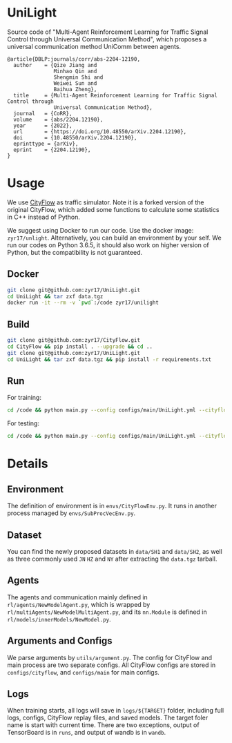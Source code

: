 # UniLight

Source code of "Multi-Agent Reinforcement Learning for Traffic Signal Control 
through Universal Communication Method", which proposes a universal communication 
method UniComm between agents.

```
@article{DBLP:journals/corr/abs-2204-12190,
  author    = {Qize Jiang and
               Minhao Qin and
               Shengmin Shi and
               Weiwei Sun and
               Baihua Zheng},
  title     = {Multi-Agent Reinforcement Learning for Traffic Signal Control through
               Universal Communication Method},
  journal   = {CoRR},
  volume    = {abs/2204.12190},
  year      = {2022},
  url       = {https://doi.org/10.48550/arXiv.2204.12190},
  doi       = {10.48550/arXiv.2204.12190},
  eprinttype = {arXiv},
  eprint    = {2204.12190},
}
```

# Usage

We use [CityFlow](https://github.com/zyr17/CityFlow) as traffic simulator. Note
it is a forked version of the original CityFlow, which added some functions to 
calculate some statistics in C++ instead of Python.

We suggest using Docker to run our code. Use the docker image: `zyr17/unlight`.
Alternatively, you can build an environment by your self. We run our codes on
Python 3.6.5, it should also work on higher version of Python, but the 
compatibility is not guaranteed. 

## Docker

```bash
git clone git@github.com:zyr17/UniLight.git
cd UniLight && tar zxf data.tgz
docker run -it --rm -v `pwd`:/code zyr17/unilight
```

## Build
```bash
git clone git@github.com:zyr17/CityFlow.git
cd CityFlow && pip install . --upgrade && cd ..
git clone git@github.com:zyr17/UniLight.git
cd UniLight && tar zxf data.tgz && pip install -r requirements.txt
```

## Run

For training:
```bash
cd /code && python main.py --config configs/main/UniLight.yml --cityflow-config configs/cityflow/SH1.yml
```
For testing:
```bash
cd /code && python main.py --config configs/main/UniLight.yml --cityflow-config configs/cityflow/SH1.yml --preload-model-file ${PATH_TO_MODEL_PT} --test-round 10
```

# Details

## Environment

The definition of environment is in `envs/CityFlowEnv.py`. It runs in another 
process managed by `envs/SubProcVecEnv.py`.

## Dataset

You can find the newly proposed datasets in `data/SH1` and `data/SH2`, as well
as three commonly used `JN` `HZ` and `NY` after extracting the `data.tgz` 
tarball.

## Agents

The agents and communication mainly defined in `rl/agents/NewModelAgent.py`,
which is wrapped by `rl/multiAgents/NewModelMultiAgent.py`, and its `nn.Module`
is defined in `rl/models/innerModels/NewModel.py`. 

## Arguments and Configs

We parse arguments by `utils/argument.py`. The config for CityFlow and main
process are two separate configs. All CityFlow configs are stored in 
`configs/cityflow`, and `configs/main` for main configs.

## Logs

When training starts, all logs will save in `logs/${TARGET}` folder, including
full logs, configs, CityFlow replay files, and saved models. The
target foler name is start with current time. There are two exceptions, 
output of TensorBoard is in `runs`, and output of wandb is in `wandb`. 
